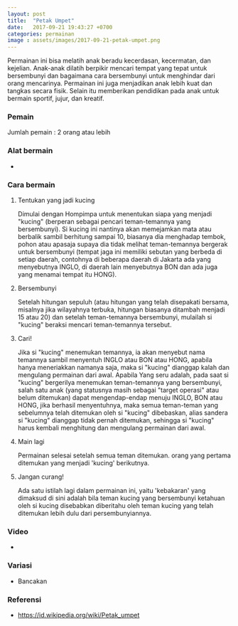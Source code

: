 ```yaml
---
layout: post
title:  "Petak Umpet"
date:   2017-09-21 19:43:27 +0700
categories: permainan
image : assets/images/2017-09-21-petak-umpet.png
---
```


Permainan ini bisa melatih anak beradu kecerdasan, kecermatan, dan kejelian. Anak-anak dilatih berpikir mencari tempat yang tepat untuk bersembunyi dan bagaimana cara bersembunyi untuk menghindar dari orang mencarinya. Permainan ini juga menjadikan anak lebih kuat dan tangkas secara fisik. Selain itu memberikan pendidikan pada anak untuk bermain sportif, jujur, dan kreatif.

### Pemain

Jumlah pemain : 2 orang atau lebih

### Alat bermain

-


### Cara bermain

1. Tentukan yang jadi kucing

	Dimulai dengan Hompimpa untuk menentukan siapa yang menjadi "kucing" (berperan sebagai pencari teman-temannya yang bersembunyi). Si kucing ini nantinya akan memejamkan mata atau berbalik sambil berhitung sampai 10, biasanya dia menghadap tembok, pohon atau apasaja supaya dia tidak melihat teman-temannya bergerak untuk bersembunyi (tempat jaga ini memiliki sebutan yang berbeda di setiap daerah, contohnya di beberapa daerah di Jakarta ada yang menyebutnya INGLO, di daerah lain menyebutnya BON dan ada juga yang menamai tempat itu HONG). 

2. Bersembunyi

	Setelah hitungan sepuluh (atau hitungan yang telah disepakati bersama, misalnya jika wilayahnya terbuka, hitungan biasanya ditambah menjadi 15 atau 20) dan setelah teman-temannya bersembunyi, mulailah si "kucing" beraksi mencari teman-temannya tersebut.

3. Cari!

	Jika si "kucing" menemukan temannya, ia akan menyebut nama temannya sambil menyentuh INGLO atau BON atau HONG, apabila hanya meneriakkan namanya saja, maka si "kucing" dianggap kalah dan mengulang permainan dari awal. Apabila Yang seru adalah, pada saat si "kucing" bergerilya menemukan teman-temannya yang bersembunyi, salah satu anak (yang statusnya masih sebagai "target operasi" atau belum ditemukan) dapat mengendap-endap menuju INGLO, BON atau HONG, jika berhasil menyentuhnya, maka semua teman-teman yang sebelumnya telah ditemukan oleh si "kucing" dibebaskan, alias sandera si "kucing" dianggap tidak pernah ditemukan, sehingga si "kucing" harus kembali menghitung dan mengulang permainan dari awal.

4. Main lagi

	Permainan selesai setelah semua teman ditemukan. orang yang pertama ditemukan yang menjadi 'kucing' berikutnya.

5. Jangan curang!

	Ada satu istilah lagi dalam permainan ini, yaitu 'kebakaran' yang dimaksud di sini adalah bila teman kucing yang bersembunyi ketahuan oleh si kucing disebabkan diberitahu oleh teman kucing yang telah ditemukan lebih dulu dari persembunyiannya.

### Video

-

### Variasi

- Bancakan

### Referensi

- https://id.wikipedia.org/wiki/Petak_umpet

